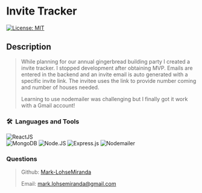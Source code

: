 

# Invite Tracker

[![License: MIT](https://img.shields.io/badge/License-MIT-yellow.svg)](https://opensource.org/licenses/MIT)

## Description

> While planning for our annual gingerbread building party I created a invite tracker. I stopped development after obtaining MVP. Emails are entered in the backend and an invite email is auto generated with a specific invite link. The invitee uses the link to provide number coming and number of houses needed. 
>
> Learning to use nodemailer was challenging but I finally got it work with a Gmail account!

### 🛠 &nbsp;Languages and Tools
  ![ReactJS](https://img.shields.io/badge/-React%20JS-333333?style=flat&logo=react)  
  ![MongoDB](https://img.shields.io/badge/-MongoDB-333333?style=flat&logo=mongodb)
  ![Node.JS](https://img.shields.io/badge/-Node.js-333333?style=flat&logo=node.js)
  ![Express.js](https://img.shields.io/badge/-Express.js-333333?style=flat&logo=Express.js)
  ![Nodemailer](https://img.shields.io/badge/-Nodemailer-333333?style=flat&logo=Nodemailer)

### Questions

>
>Github: [Mark-LohseMiranda](https://www.github.com/Mark-LohseMiranda)
>
>Email: [mark.lohsemiranda@gmail.com](mailto:mark.lohsemiranda@gmail.com)
>

